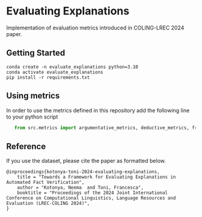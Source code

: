 # Evaluating Explanations
Implementation of evaluation metrics introduced in COLING-LREC 2024 paper.



## Getting Started

```commandline
conda create -n evaluate_explanations python=3.10
conda activate evaluate_explanations
pip install -r requirements.txt
```

## Using metrics

In order to use the metrics defined in this repository add the following line to your python script
```python 
   from src.metrics import argumentative_metrics, deductive_metrics, freeform_metrics
```


## Reference

If you use the dataset, please cite the paper as formatted below.

```
@inproceedings{kotonya-toni-2024-evaluating-explanations,
    title = "Towards a Framework for Evaluating Explanations in Automated Fact Verification",
    author = "Kotonya, Neema  and Toni, Francesca",
    booktitle = "Proceedings of the 2024 Joint International Conference on Computational Linguistics, Language Resources and Evaluation (LREC-COLING 2024)",
}
```
 